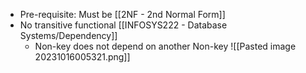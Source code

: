- Pre-requisite: Must be [[2NF - 2nd Normal Form]]
- No transitive functional [[INFOSYS222 - Database Systems/Dependency]]
	- Non-key does not depend on another Non-key
![[Pasted image 20231016005321.png]]
